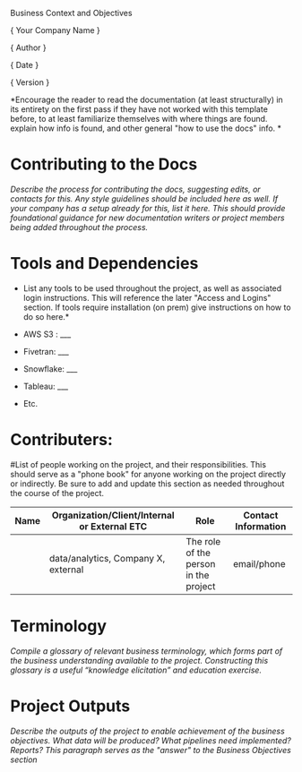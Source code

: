 Business Context and Objectives

{ Your Company Name }

{ Author  }

{ Date }

{ Version }



*Encourage the reader to read the documentation (at least structurally) in its entirety on the first pass if they have not worked with this template before, to at least familiarize themselves with where things are found. explain how info is found, and other general "how to use the docs" info. *

# Contributing to the Docs

*Describe the process for contributing the docs, suggesting edits, or contacts for this. Any style guidelines should be included here as well. If your company has a setup already for this, list it here. This should provide foundational guidance for new documentation writers or project members being added throughout the process.*

# Tools and Dependencies 

* List any tools to be used throughout the project, as well as associated login instructions. This will reference the later "Access and Logins" section. If tools require installation (on prem) give instructions on how to do so here.*

-   AWS S3 : ___

-   Fivetran: ___

-   Snowflake: ___

-   Tableau: ___

-   Etc.

# Contributers:

#List of people working on the project, and their responsibilities. This should serve as a "phone book" for anyone working on the project directly or indirectly. Be sure to add and update this section as needed throughout the course of the project.


| Name | Organization/Client/Internal or External ETC   | Role                                  | Contact Information |
|------|------------------------------------------------|---------------------------------------|---------------------|
|      | data/analytics, Company X, external            | The role of the person in the project | email/phone         |



# Terminology

*Compile a glossary of relevant business terminology, which forms part
of the business understanding available to the project. Constructing
this glossary is a useful “knowledge elicitation” and education
exercise.*



# Project Outputs

*Describe the outputs of the project to enable achievement of the
business objectives. What data will be produced? What pipelines need
implemented? Reports? This paragraph serves as the "answer" to the Business Objectives section*

